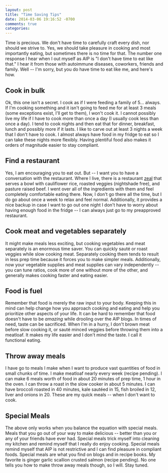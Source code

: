 ```yaml
---
layout: post
title: "Time Saving Tips"
date: 2014-03-06 19:16:52 -0700
comments: true
categories: 
---
```


Time is precious. We don't have time to carefully craft every dish, nor should we strive to. Yes, we should take pleasure in cooking and most importantly eating, but sometimes there is no time for that. The number one response I hear when I out myself as AIP is "I don't have time to eat like that." I hear it from those with autoimmune diseases, coworkers, friends and family. Well -- I'm sorry, but you do have time to eat like me, and here's how.

<!-- more -->

## Cook in bulk

Ok, this one isn't a secret. I cook as if I were feeding a family of 5... always. If I'm cooking something and it isn't going to feed me for at least 3 meals (some exceptions exist, I'll get to them), I won't cook it. I cannot possibly live my life if I have to cook more than once a day (I usually cook less than once a day). I tend to cook nights and then eat that for dinner, breakfast, lunch and possibly more if it lasts. I like to carve out at least 3 nights a week that I don't have to cook. I almost always have food in my fridge to eat so I can take these nights more flexibly. Having plentiful food also makes it orders of magnitude easier to stay compliant.

## Find a restaurant

Yes, I am encouraging you to eat out. But -- I want you to have a conversation with the restaurant. Where I live, there is a restaurant [zeal](http://zealfood.com/) that serves a bowl with cauliflower rice, roasted veggies (nightshade free), and pasture raised beef. I went over all of the ingredients with them and feel completely comfortable eating there. Now, I don't go there all the time, but I do go about once a week to relax and feel normal. Additionally, it provides a nice backup in case I want to go out one night I don't have to worry about having enough food in the fridge -- I can always just go to my preapproved restaurant.

## Cook meat and vegetables separately

It might make meals less exciting, but cooking vegetables and meat separately is an enormous time saver. You can quickly sauté or roast veggies while slow cooking meat. Separately cooking them tends to result in less prep time because it forces you to make simpler meals. Additionally, now your vegetable supplies and meat supplies can vary independently -- you can tune ratios, cook more of one without more of the other, and generally makes cooking faster and eating easier. 

## Food is fuel

Remember that food is merely the raw input to your body. Keeping this in mind can help change how you approach cooking and eating and help you prioritize other aspects of your life. It can be hard to remember that food doesn't have to be *amazing* while drooling over the AIP blogs. In times of need, taste can be sacrificed. When I'm in a hurry, I don't brown meat before slow cooking it, or sauté minced veggies before throwing them into a meatloaf. It makes my life easier and I don't mind the taste. I call it functional eating.

## Throw away meals

I have go to meals I make when I want to produce vast quantities of food in small chunks of time. I make meatloaf nearly every week (recipe pending). I can make 6 meals worth of food in about 20 minutes of prep time, 1 hour in the oven. I can throw a roast in the slow cooker in about 5 minutes. I can have broccoli roasted in 40 minutes, kale sautéed in 15, fish broiled in 12, liver and onions in 20. These are my quick meals -- when I don't want to cook.

## Special Meals

The above only works when you balance the equation with special meals. Meals that you go out of your way to make delicious -- better than you or any of your friends have ever had. Special meals trick myself into cleaning my kitchen and remind myself that I really do enjoy cooking. Special meals remind myself that AIP is not restrictive and I can find pleasure in compliant foods. Special meals are what you find on blogs and in recipe books. My favorite is ginger garlic scallion crusted salmon (recipe pending). No one tells you how to make throw away meals though, so I will. Stay tuned.

